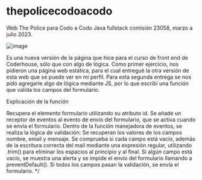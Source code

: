 # thepolicecodoacodo
Web The Police para Codo a Codo Java fullstack comisión 23058, marzo a julio 2023.

![image](https://github.com/fpaterson/thepolicecodoacodo/assets/53309219/df4223b2-ca3e-489b-8d04-a35516d31e3d)

Es una nueva versión de la página que hice para el curso de front end de Coderhouse, sólo que con algo de lógica. Como primer ejercicio, nos pidieron una página web estática, para el cual entregué la otra versión de esta web que se puede ver en mi perfil. Para esta segunda entrega se nos pidó agregarle algo de lógica mediante JS, por lo que escribí una función que valida los campos del formulario.

Explicación de la función

Recupera el elemento formulario utilizando su atributo id.
Se añade un receptor de eventos al evento de envío del formulario, que se activa cuando se envía el formulario.
Dentro de la función manejadora de eventos, se realiza la lógica de validación:
Se recuperan los valores de los campos nombre, email y mensaje.
Se comprueba si cada campo está vacío, además de la escritura correcta del mail mediante una expresión regular, utilizando .trim() para eliminar los espacios al principio y al final.
Si algún campo está vacío, se muestra una alerta y se impide el envío del formulario llamando a preventDefault().
Si todos los campos pasan la validación, se envía el formulario.
*/
